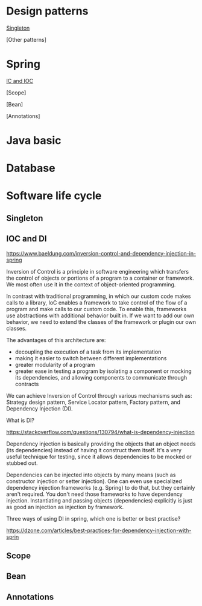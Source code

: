# Design patterns 
[Singleton](#singleton)

[Other patterns]

# Spring 
[IC and IOC](#ic-and-ioc)

[Scope]

[Bean]

[Annotations]


# Java basic 

 
# Database 

# Software life cycle 




## Singleton


## IOC and DI
https://www.baeldung.com/inversion-control-and-dependency-injection-in-spring

Inversion of Control is a principle in software engineering which transfers the control of objects or portions of a program to a container or framework. We most often use it in the context of object-oriented programming.

In contrast with traditional programming, in which our custom code makes calls to a library, IoC enables a framework to take control of the flow of a program and make calls to our custom code. To enable this, frameworks use abstractions with additional behavior built in. If we want to add our own behavior, we need to extend the classes of the framework or plugin our own classes.

The advantages of this architecture are:

- decoupling the execution of a task from its implementation
- making it easier to switch between different implementations
- greater modularity of a program
- greater ease in testing a program by isolating a component or mocking its dependencies, and allowing components to communicate through contracts

We can achieve Inversion of Control through various mechanisms such as: Strategy design pattern, Service Locator pattern, Factory pattern, and Dependency Injection (DI).

What is DI?

https://stackoverflow.com/questions/130794/what-is-dependency-injection

Dependency injection is basically providing the objects that an object needs (its dependencies) instead of having it construct them itself. It's a very useful technique for testing, since it allows dependencies to be mocked or stubbed out.

Dependencies can be injected into objects by many means (such as constructor injection or setter injection). One can even use specialized dependency injection frameworks (e.g. Spring) to do that, but they certainly aren't required. You don't need those frameworks to have dependency injection. Instantiating and passing objects (dependencies) explicitly is just as good an injection as injection by framework.

Three ways of using DI in spring, which one is better or best practise?

https://dzone.com/articles/best-practices-for-dependency-injection-with-sprin




## Scope 


## Bean 
## Annotations 



